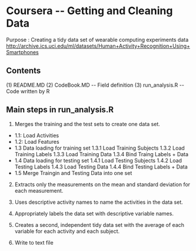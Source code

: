 # Coursera -- Getting and Cleaning Data 
Purpose : Creating a tidy data set of wearable computing experiments data 
http://archive.ics.uci.edu/ml/datasets/Human+Activity+Recognition+Using+Smartphones


## Contents
(1) README.MD 
(2) CodeBook.MD  -- Field definition
(3) run_analysis.R  -- Code written by R


## Main steps in run_analysis.R
1. Merges the training and the test sets to create one data set.
 * 1.1: Load Activities
 * 1.2: Load Features
 * 1.3 Data loading for training set
    1.3.1 Load Training Subjects
    1.3.2 Load Training Labels
    1.3.3 Load Training Data
    1.3.4 Bind Traing Labels + Data
 * 1.4 Data loading for testing set
    1.4.1 Load Testing Subjects
    1.4.2 Load Testing Labels
    1.4.3 Load Testing Data
    1.4.4 Bind Testing Labels + Data
 * 1.5 Merge Traingin and Testing Data into one set

2. Extracts only the measurements on the mean and standard deviation for each measurement.

3. Uses descriptive activity names to name the activities in the data set. 

4. Appropriately labels the data set with descriptive variable names.

5. Creates a second, independent tidy data set with the average of each variable for each activity and each subject.

6. Write to text file
